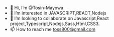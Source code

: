 - 👋 Hi, I’m @Tosin-Mayowa
- 👀 I’m interested in JAVASCRIPT,REACT,Nodejs
- 💞️ I’m looking to collaborate on Javascript,React project,Typescript,Nodejs,Sass,Html,CSS3.
- 📫 How to reach me toss800@gmail.com

<!---
Tosin-Mayowa/Tosin-Mayowa is a ✨ special ✨ repository because its `README.md` (this file) appears on your GitHub profile.
You can click the Preview link to take a look at your changes.
--->
